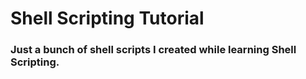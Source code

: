 # Shell Scripting Tutorial
### Just a bunch of shell scripts I created while learning Shell Scripting.
